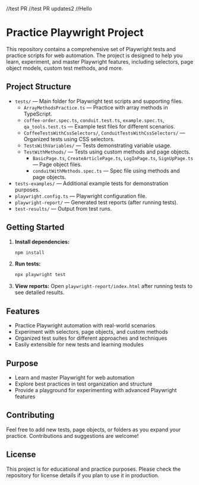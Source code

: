 //test PR 
//test PR updates2
//Hello

# Practice Playwright Project

This repository contains a comprehensive set of Playwright tests and practice scripts for web automation. The project is designed to help you learn, experiment, and master Playwright features, including selectors, page object models, custom test methods, and more.

## Project Structure

- `tests/` — Main folder for Playwright test scripts and supporting files.
  - `ArrayMethodsPractice.ts` — Practice with array methods in TypeScript.
  - `coffee-order.spec.ts`, `conduit.test.ts`, `example.spec.ts`, `qa_tools.test.ts` — Example test files for different scenarios.
  - `CoffeeTestsWithCssSelectors/`, `ConduitTestsWithCssSelectors/` — Organized tests using CSS selectors.
  - `TestsWithVariables/` — Tests demonstrating variable usage.
  - `TestWithMethods/` — Tests using custom methods and page objects.
    - `BasicPage.ts`, `CreateArticlePage.ts`, `LogInPage.ts`, `SignUpPage.ts` — Page object files.
    - `conduitWithMethods.spec.ts` — Spec file using methods and page objects.
- `tests-examples/` — Additional example tests for demonstration purposes.
- `playwright.config.ts` — Playwright configuration file.
- `playwright-report/` — Generated test reports (after running tests).
- `test-results/` — Output from test runs.

## Getting Started

1. **Install dependencies:**
   ```bash
   npm install
   ```
2. **Run tests:**
   ```bash
   npx playwright test
   ```
3. **View reports:**
   Open `playwright-report/index.html` after running tests to see detailed results.

## Features
- Practice Playwright automation with real-world scenarios
- Experiment with selectors, page objects, and custom methods
- Organized test suites for different approaches and techniques
- Easily extensible for new tests and learning modules

## Purpose
- Learn and master Playwright for web automation
- Explore best practices in test organization and structure
- Provide a playground for experimenting with advanced Playwright features

## Contributing
Feel free to add new tests, page objects, or folders as you expand your practice. Contributions and suggestions are welcome!

## License
This project is for educational and practice purposes. Please check the repository for license details if you plan to use it in production.
